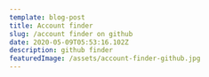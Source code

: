 ```yaml
---
template: blog-post
title: Account finder 
slug: /account finder on github
date: 2020-05-09T05:53:16.102Z
description: github finder
featuredImage: /assets/account-finder-github.jpg
---
```



